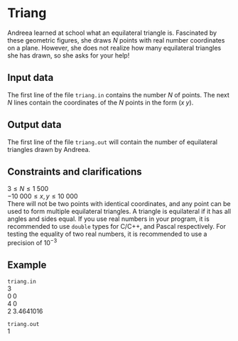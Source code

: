 # Triang

Andreea learned at school what an equilateral triangle is. Fascinated by these geometric figures, she draws $N$ points with real number coordinates on a plane. However, she does not realize how many equilateral triangles she has drawn, so she asks for your help!

## Input data

The first line of the file `triang.in` contains the number $N$ of points. The next $N$ lines contain the coordinates of the $N$ points in the form $( x \; y )$. 

## Output data

The first line of the file `triang.out` will contain the number of equilateral triangles drawn by Andreea. 

## Constraints and clarifications

$3 \leq N \leq 1\ 500$  
$-10\ 000 \leq x, y \leq 10\ 000$  
There will not be two points with identical coordinates, and any point can be used to form multiple equilateral triangles. A triangle is equilateral if it has all angles and sides equal. If you use real numbers in your program, it is recommended to use `double` types for C/C++, and Pascal respectively. For testing the equality of two real numbers, it is recommended to use a precision of $10^{-3}$ 

## Example

`triang.in`  
$3$  
$0 \; 0$  
$4 \; 0$  
$2 \; 3.4641016$

`triang.out`  
$1$
